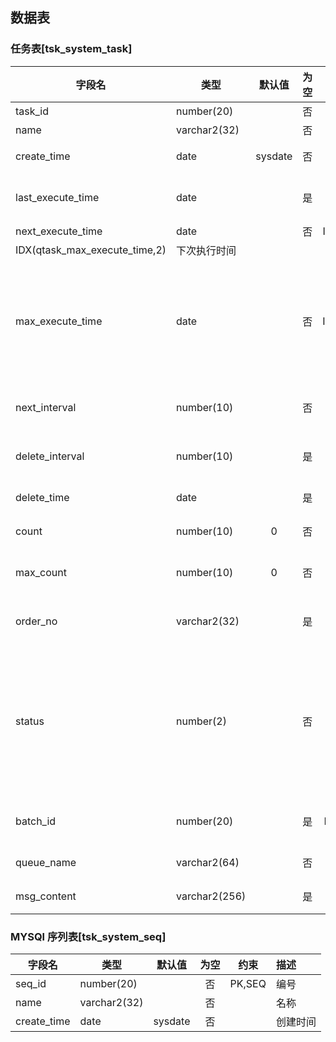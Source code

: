 ## 数据表

### 任务表[tsk_system_task]

| 字段名                        | 类型          | 默认值  | 为空  |             约束              | 描述                                        |
| ----------------------------- | ------------- | :-----: | :---: | :---------------------------: | :------------------------------------------ |
| task_id                       | number(20)    |         |  否   |            PK,SEQ             | 编号                                        |
| name                          | varchar2(32)  |         |  否   |                               | 名称                                        |
| create_time                   | date          | sysdate |  否   |                               | 创建时间                                    |
| last_execute_time             | date          |         |  是   |                               | 上次执行时间                                |
| next_execute_time             | date          |         |  否   |  IDX(QTASK_INFO_BATCH_ID,2),  |
| IDX(qtask_max_execute_time,2) | 下次执行时间  |
| max_execute_time              | date          |         |  否   | IDX(qtask_max_execute_time,1) | 执行期限(此时间前的任务可以被执行)          |
| next_interval                 | number(10)    |         |  否   |                               | 时间间隔,秒数                               |
| delete_interval               | number(10)    |         |  是   |                               | 删除间隔,秒数                               |
| delete_time                   | date          |         |  是   |              IDX              | 删除期限                                    |
| count                         | number(10)    |    0    |  否   |                               | 执行次数                                    |
| max_count                     | number(10)    |    0    |  否   |                               | 最大执行次数                                |
| order_no                      | varchar2(32)  |         |  是   |                               | 外部业务单号                                |
| status                        | number(2)     |         |  否   |                               | 状态(20 等待，30 正在,0 已处理,90 处理失败) |
| batch_id                      | number(20)    |         |  是   |  IDX(QTASK_INFO_BATCH_ID,1)   | 执行批次号                                  |
| queue_name                    | varchar2(64)  |         |  否   |                               | 消息队列                                    |
| msg_content                   | varchar2(256) |         |  是   |                               | 消息内容                                    |

### MYSQl 序列表[tsk_system_seq]

| 字段名      | 类型         | 默认值  | 为空  |  约束  | 描述     |
| ----------- | ------------ | :-----: | :---: | :----: | :------- |
| seq_id      | number(20)   |         |  否   | PK,SEQ | 编号     |
| name        | varchar2(32) |         |  否   |        | 名称     |
| create_time | date         | sysdate |  否   |        | 创建时间 |
